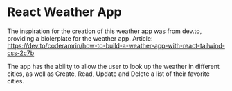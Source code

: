 # React Weather App

The inspiration for the creation of this weather app was from dev.to, providing a biolerplate for the weather app.
Article: https://dev.to/coderamrin/how-to-build-a-weather-app-with-react-tailwind-css-2c7b

The app has the ability to allow the user to look up the weather in different cities, as well as Create, Read, Update and Delete a list of their favorite cities.



